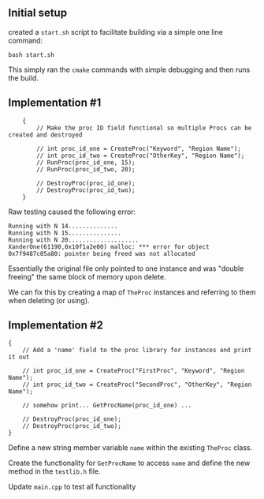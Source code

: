 ## Initial setup

created a `start.sh` script to facilitate building via a simple one line command:

```
bash start.sh
```

This simply ran the `cmake` commands with simple debugging and then runs the build.

## Implementation #1

```
    {
        // Make the proc ID field functional so multiple Procs can be created and destroyed

        // int proc_id_one = CreateProc("Keyword", "Region Name");
        // int proc_id_two = CreateProc("OtherKey", "Region Name");
        // RunProc(proc_id_one, 15);
        // RunProc(proc_id_two, 20);

        // DestroyProc(proc_id_one);
        // DestroyProc(proc_id_two);
    }
```

Raw testing caused the following error:

```
Running with N 14..............
Running with N 15...............
Running with N 20....................
XanderOne(61190,0x10f1a2e00) malloc: *** error for object 0x7f9487c05a80: pointer being freed was not allocated
```

Essentially the original file only pointed to one instance and was "double freeing" the same block of memory upon delete.

We can fix this by creating a map of `TheProc` instances and referring to them when deleting (or using).

## Implementation #2

```
{
    // Add a 'name' field to the proc library for instances and print it out

    // int proc_id_one = CreateProc("FirstProc", "Keyword", "Region Name");
    // int proc_id_two = CreateProc("SecondProc", "OtherKey", "Region Name");

    // somehow print... GetProcName(proc_id_one) ...

    // DestroyProc(proc_id_one);
    // DestroyProc(proc_id_two);
}
```

Define a new string member variable `name` within the existing `TheProc` class.

Create the functionality for `GetProcName` to access `name` and define the new method in the `testlib.h` file.

Update `main.cpp` to test all functionality
